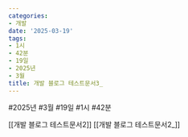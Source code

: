 ```yaml
---
categories:
- 개발
date: '2025-03-19'
tags:
- 1시
- 42분
- 19일
- 2025년
- 3월
title: 개발 블로그 테스트문서3_
---
```


#2025년 #3월 #19일 #1시 #42분


[[개발 블로그 테스트문서2]]
[[개발 블로그 테스트문서2_]]